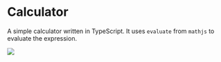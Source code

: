 # Calculator

A simple calculator written in TypeScript.
It uses `evaluate` from `mathjs` to evaluate the expression.

![](https://i.imgur.com/l4sUo92.png)

